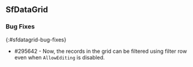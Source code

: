 ## SfDataGrid

### Bug Fixes
{:#sfdatagrid-bug-fixes}

* \#295642 - Now, the records in the grid can be filtered using filter row even when `AllowEditing` is disabled.
